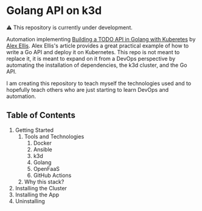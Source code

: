 # Golang API on k3d

⚠️ This repository is currently under development.

Automation implementing [Building a TODO API in Golang with Kuberetes](https://levelup.gitconnected.com/building-a-todo-api-in-golang-with-kubernetes-1ec593f85029) by [Alex Ellis](https://alexellisuk.medium.com/). Alex Ellis's article provides a great practical example of how to write a Go API and deploy it on Kubernetes. This repo is not meant to replace it, it is meant to expand on it from a DevOps perspective by automating the installation of dependencies, the k3d cluster, and the Go API.

I am creating this repository to teach myself the technologies used and to hopefully teach others who are just starting to learn DevOps and automation.

## Table of Contents
 1. Getting Started
     1. Tools and Technologies
         1. Docker
         2. Ansible
         3. k3d
         4. Golang
         5. OpenFaaS
         6. GitHub Actions
     2. Why this stack?
 1. Installing the Cluster
 2. Installing the App
 3. Uninstalling
